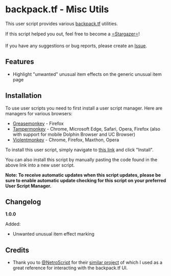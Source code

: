 # backpack.tf - Misc Utils

This user script provides various [backpack.tf](https://backpack.tf/) utilities.

If this script helped you out, feel free to become a [⭐Stargazer⭐](https://github.com/Bonfire/bptf-misc-utils/stargazers)!

If you have any suggestions or bug reports, please create an [Issue](https://github.com/Bonfire/bptf-misc-utils/issues).

## Features

- Highlight "unwanted" unusual item effects on the generic unusual item page

## Installation

To use user scripts you need to first install a user script manager. Here are managers for various browsers:

- [Greasemonkey](http://www.greasespot.net/) - Firefox
- [Tampermonkey](https://tampermonkey.net/) - Chrome, Microsoft Edge, Safari, Opera, Firefox (also with support for mobile Dolphin Browser and UC Browser)
- [Violentmonkey](https://violentmonkey.github.io/) - Chrome, Firefox, Maxthon, Opera

To install this user script, simply navigate to [this link](https://github.com/Bonfire/bptf-misc-utils/raw/master/bptf-misc-utils.user.js) and click "Install".

You can also install this script by manually pasting the code found in the above link into a new user script.

**Note: To receive automatic updates when this script updates, please be sure to enable automatic update checking for this script on your preferred User Script Manager.**

## Changelog

**1.0.0**

Added:

- Unwanted unusual item effect marking

## Credits

- Thank you to [@NetroScript](https://github.com/NetroScript) for their [similar project](https://github.com/NetroScript/backpack.tf-miscellaneous-extensions/) of which I used as a great reference for interacting with the backpack.tf UI.
